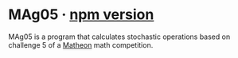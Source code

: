 # MAg05 &middot; [npm version](https://img.shields.io/npm/v/react.svg?style=flat)

MAg05 is a program that calculates stochastic operations based on challenge 5 of a [Matheon](https://www.matheon.de) math competition.
